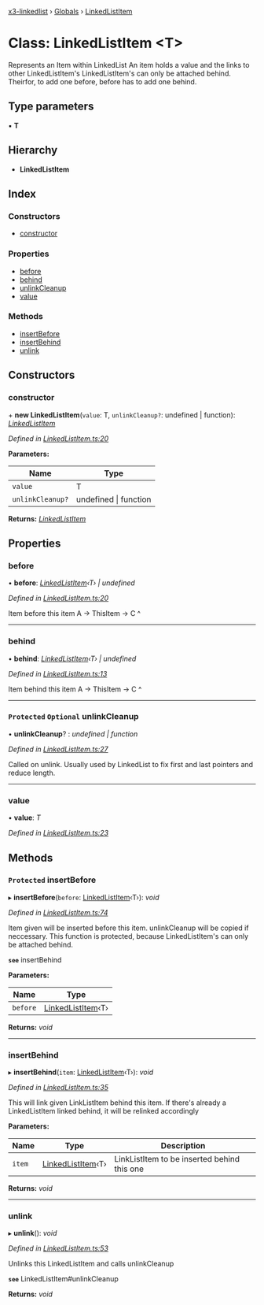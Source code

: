 [x3-linkedlist](../README.md) › [Globals](../globals.md) › [LinkedListItem](linkedlistitem.md)

# Class: LinkedListItem <**T**>

Represents an Item within LinkedList
An item holds a value and the links to other LinkedListItem's
LinkedListItem's can only be attached behind.
Theirfor, to add one before, before has to add one behind.

## Type parameters

▪ **T**

## Hierarchy

* **LinkedListItem**

## Index

### Constructors

* [constructor](linkedlistitem.md#constructor)

### Properties

* [before](linkedlistitem.md#before)
* [behind](linkedlistitem.md#behind)
* [unlinkCleanup](linkedlistitem.md#protected-optional-unlinkcleanup)
* [value](linkedlistitem.md#value)

### Methods

* [insertBefore](linkedlistitem.md#protected-insertbefore)
* [insertBehind](linkedlistitem.md#insertbehind)
* [unlink](linkedlistitem.md#unlink)

## Constructors

###  constructor

\+ **new LinkedListItem**(`value`: T, `unlinkCleanup?`: undefined | function): *[LinkedListItem](linkedlistitem.md)*

*Defined in [LinkedListItem.ts:20](https://github.com/x3cion/x3-linkedlist/blob/f8a1016/src/LinkedListItem.ts#L20)*

**Parameters:**

Name | Type |
------ | ------ |
`value` | T |
`unlinkCleanup?` | undefined &#124; function |

**Returns:** *[LinkedListItem](linkedlistitem.md)*

## Properties

###  before

• **before**: *[LinkedListItem](linkedlistitem.md)‹T› | undefined*

*Defined in [LinkedListItem.ts:20](https://github.com/x3cion/x3-linkedlist/blob/f8a1016/src/LinkedListItem.ts#L20)*

Item before this item
A -> ThisItem -> C
^

___

###  behind

• **behind**: *[LinkedListItem](linkedlistitem.md)‹T› | undefined*

*Defined in [LinkedListItem.ts:13](https://github.com/x3cion/x3-linkedlist/blob/f8a1016/src/LinkedListItem.ts#L13)*

Item behind this item
A -> ThisItem -> C
                 ^

___

### `Protected` `Optional` unlinkCleanup

• **unlinkCleanup**? : *undefined | function*

*Defined in [LinkedListItem.ts:27](https://github.com/x3cion/x3-linkedlist/blob/f8a1016/src/LinkedListItem.ts#L27)*

Called on unlink. Usually used by LinkedList to fix first and last pointers and reduce length.

___

###  value

• **value**: *T*

*Defined in [LinkedListItem.ts:23](https://github.com/x3cion/x3-linkedlist/blob/f8a1016/src/LinkedListItem.ts#L23)*

## Methods

### `Protected` insertBefore

▸ **insertBefore**(`before`: [LinkedListItem](linkedlistitem.md)‹T›): *void*

*Defined in [LinkedListItem.ts:74](https://github.com/x3cion/x3-linkedlist/blob/f8a1016/src/LinkedListItem.ts#L74)*

Item given will be inserted before this item.
unlinkCleanup will be copied if neccessary.
This function is protected, because LinkedListItem's can only be attached behind.

**`see`** insertBehind

**Parameters:**

Name | Type |
------ | ------ |
`before` | [LinkedListItem](linkedlistitem.md)‹T› |

**Returns:** *void*

___

###  insertBehind

▸ **insertBehind**(`item`: [LinkedListItem](linkedlistitem.md)‹T›): *void*

*Defined in [LinkedListItem.ts:35](https://github.com/x3cion/x3-linkedlist/blob/f8a1016/src/LinkedListItem.ts#L35)*

This will link given LinkListItem behind this item.
If there's already a LinkedListItem linked behind, it will be relinked accordingly

**Parameters:**

Name | Type | Description |
------ | ------ | ------ |
`item` | [LinkedListItem](linkedlistitem.md)‹T› | LinkListItem to be inserted behind this one  |

**Returns:** *void*

___

###  unlink

▸ **unlink**(): *void*

*Defined in [LinkedListItem.ts:53](https://github.com/x3cion/x3-linkedlist/blob/f8a1016/src/LinkedListItem.ts#L53)*

Unlinks this LinkedListItem and calls unlinkCleanup

**`see`** LinkedListItem#unlinkCleanup

**Returns:** *void*
